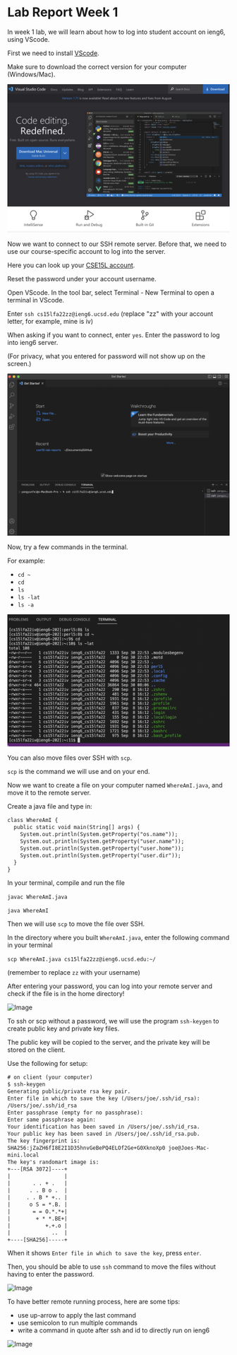 # Lab Report Week 1

In week 1 lab, we will learn about how to log into student account on ieng6, using VScode.

First we need to install [VScode](http://code.visualstudio.com/).

Make sure to download the correct version for your computer (Windows/Mac).

![Image](./VScode%20download%20page.png)

Now we want to connect to our SSH remote server. Before that, we need to use our course-specific account to log into the server.

Here you can look up your [CSE15L account](https://sdacs.ucsd.edu/~icc/index.php).

Reset the password under your account username.

Open VScode. In the tool bar, select Terminal - New Terminal to open a terminal in VScode.

Enter ```ssh cs15lfa22zz@ieng6.ucsd.edu``` (replace "zz" with your account letter, for example, mine is iv)

When asking if you want to connect, enter ```yes```. Enter the password to log into ieng6 server.

(For privacy, what you entered for password will not show up on the screen.)

![Image](./VScode%20terminal.png)

Now, try a few commands in the terminal. 

For example:

* ```cd ~```
* ```cd```
* ```ls```
* ```ls -lat```
* ```ls -a```

![Image](./trying%20commands.png)

You can also move files over SSH with ```scp```.

```scp``` is the command we will use and on your end.

Now we want to create a file on your computer named ```WhereAmI.java```, and move it to the remote server.

Create a java file and type in:

```
class WhereAmI {
  public static void main(String[] args) {
    System.out.println(System.getProperty("os.name"));
    System.out.println(System.getProperty("user.name"));
    System.out.println(System.getProperty("user.home"));
    System.out.println(System.getProperty("user.dir"));
  }
}
```

In your terminal, compile and run the file

```javac WhereAmI.java```

```java WhereAmI```

Then we will use ```scp``` to move the file over SSH.

In the directory where you built ```WhereAmI.java```, enter the following command in your terminal

```scp WhereAmI.java cs15lfa22zz@ieng6.ucsd.edu:~/```

(remember to replace ```zz``` with your username)

After entering your password, you can log into your remote server and check if the file is in the home directory!

![Image](./scp2.png)

To ssh or scp without a password, we will use the program ```ssh-keygen``` to create public key and private key files.

The public key will be copied to the server, and the private key will be stored on the client.

Use the following for setup:

```
# on client (your computer)
$ ssh-keygen
Generating public/private rsa key pair.
Enter file in which to save the key (/Users/joe/.ssh/id_rsa): /Users/joe/.ssh/id_rsa
Enter passphrase (empty for no passphrase): 
Enter same passphrase again: 
Your identification has been saved in /Users/joe/.ssh/id_rsa.
Your public key has been saved in /Users/joe/.ssh/id_rsa.pub.
The key fingerprint is:
SHA256:jZaZH6fI8E2I1D35hnvGeBePQ4ELOf2Ge+G0XknoXp0 joe@Joes-Mac-mini.local
The key's randomart image is:
+---[RSA 3072]----+
|                 |
|       . . + .   |
|      . . B o .  |
|     . . B * +.. |
|      o S = *.B. |
|       = = O.*.*+|
|        + * *.BE+|
|           +.+.o |
|             ..  |
+----[SHA256]-----+
```

When it shows ```Enter file in which to save the key```, press ```enter```.

Then, you should be able to use ```ssh``` command to move the files without having to enter the password.

![Image](./ssh%20keys.png)

To have better remote running process, here are some tips:

* use up-arrow to apply the last command
* use semicolon to run multiple commands
* write a command in quote after ssh and id to directly run on ieng6

![Image](./better.png)
